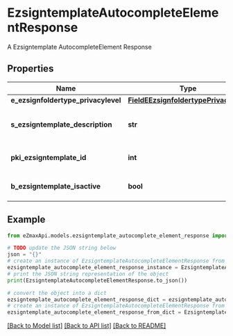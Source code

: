 # EzsigntemplateAutocompleteElementResponse

A Ezsigntemplate AutocompleteElement Response

## Properties

Name | Type | Description | Notes
------------ | ------------- | ------------- | -------------
**e_ezsignfoldertype_privacylevel** | [**FieldEEzsignfoldertypePrivacylevel**](FieldEEzsignfoldertypePrivacylevel.md) |  | 
**s_ezsigntemplate_description** | **str** | The description of the Ezsigntemplate | 
**pki_ezsigntemplate_id** | **int** | The unique ID of the Ezsigntemplate | 
**b_ezsigntemplate_isactive** | **bool** | Whether the Ezsigntemplate is active or not | 

## Example

```python
from eZmaxApi.models.ezsigntemplate_autocomplete_element_response import EzsigntemplateAutocompleteElementResponse

# TODO update the JSON string below
json = "{}"
# create an instance of EzsigntemplateAutocompleteElementResponse from a JSON string
ezsigntemplate_autocomplete_element_response_instance = EzsigntemplateAutocompleteElementResponse.from_json(json)
# print the JSON string representation of the object
print(EzsigntemplateAutocompleteElementResponse.to_json())

# convert the object into a dict
ezsigntemplate_autocomplete_element_response_dict = ezsigntemplate_autocomplete_element_response_instance.to_dict()
# create an instance of EzsigntemplateAutocompleteElementResponse from a dict
ezsigntemplate_autocomplete_element_response_from_dict = EzsigntemplateAutocompleteElementResponse.from_dict(ezsigntemplate_autocomplete_element_response_dict)
```
[[Back to Model list]](../README.md#documentation-for-models) [[Back to API list]](../README.md#documentation-for-api-endpoints) [[Back to README]](../README.md)


